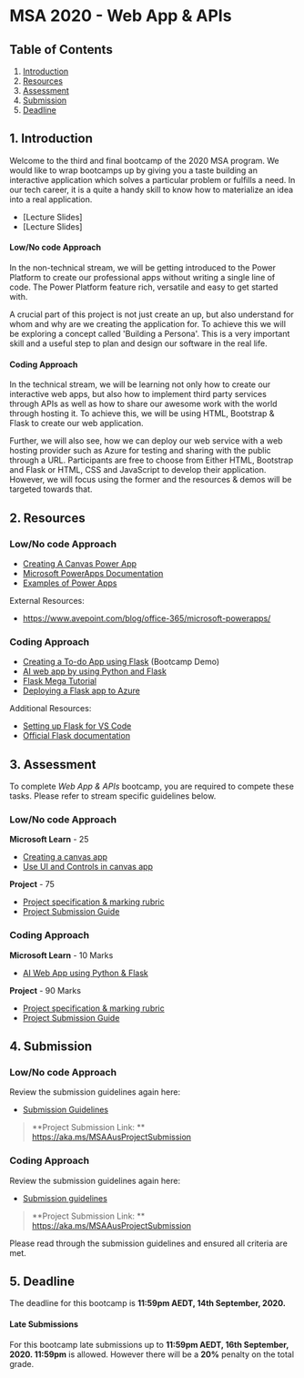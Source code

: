 # MSA 2020 - Web App & APIs
## Table of Contents

1. [Introduction](#1-Introduction)
2. [Resources](#2-Resources)
3. [Assessment](#3-Assessment)
4. [Submission](#4-Submission)
5. [Deadline](#5-Deadline)

## 1. Introduction
Welcome to the third and final bootcamp of the 2020 MSA program. We would like to wrap bootcamps up by giving you a taste building an interactive application which solves a particular problem or fulfills a need. In our tech career, it is a quite a handy skill to know how to materialize an idea into a real application. 

- [Lecture Slides]
- [Lecture Slides]

#### Low/No code Approach
In the non-technical stream, we will be getting introduced to the Power Platform to create our professional apps without writing a single line of code. The Power Platform feature rich, versatile and easy to get started with. 

A crucial part of this project is not just create an up, but also understand for whom and why are we creating the application for. To achieve this we will be exploring a concept called 'Building a Persona'. This is a very important skill and a useful step to plan and design our software in the real life. 

#### Coding Approach
In the technical stream, we will be learning not only how to create our interactive web apps, but also how to implement third party services through APIs as well as how to share our awesome work with the world through hosting it. To achieve this, we will be using HTML, Bootstrap & Flask to create our web application. 

Further, we will also see, how we can deploy our web service with a web hosting provider such as Azure for testing and sharing with the public through a URL. Participants are free to choose from Either HTML, Bootstrap and Flask or HTML, CSS and JavaScript to develop their application. However, we will focus using the former and the resources & demos will be targeted towards that. 

## 2. Resources

### Low/No code Approach
- [Creating A Canvas Power App](https://docs.microsoft.com/en-us/learn/paths/create-powerapps/)
- [Microsoft PowerApps Documentation](https://docs.microsoft.com/en-us/powerapps/)
- [Examples of Power Apps](https://powerusers.microsoft.com/t5/Community-App-Samples/bd-p/AppFeedbackGallery?sortby=kudos)

External Resources:
- https://www.avepoint.com/blog/office-365/microsoft-powerapps/


### Coding Approach
- [Creating a To-do App using Flask](https://github.com/JerryyZhu/todo_markdown) (Bootcamp Demo)
- [AI web app by using Python and Flask](https://docs.microsoft.com/en-us/learn/modules/python-flask-build-ai-web-app/)
- [Flask Mega Tutorial](https://blog.miguelgrinberg.com/post/the-flask-mega-tutorial-part-i-hello-world)
- [Deploying a Flask app to Azure](https://www.youtube.com/watch?v=K_RTlbOOCts)

Additional Resources: 
- [Setting up Flask for VS Code](https://code.visualstudio.com/docs/python/tutorial-flask)
- [Official Flask documentation](https://flask.palletsprojects.com/en/1.1.x/tutorial/#tutorial)


## 3. Assessment
To complete *Web App & APIs* bootcamp, you are required to compete these tasks. Please refer to stream specific guidelines below. 

### Low/No code Approach
**Microsoft Learn** - 25
- [Creating a canvas app](https://docs.microsoft.com/en-us/learn/paths/create-powerapps/) 
- [Use UI and Controls in canvas app](https://docs.microsoft.com/en-us/learn/paths/ui-controls-canvas-app-powerapps/)

**Project** - 75
- [Project specification & marking rubric](https://stdntpartners-my.sharepoint.com/:w:/g/personal/kaif_ahsan_studentambassadors_com/EUbzKw4SBwNMqsT8eufOKJ8BjiR5tU6oCQ9tDUR_oK8sRQ?e=I7Xdo4)
- [Project Submission Guide](https://stdntpartners-my.sharepoint.com/:w:/g/personal/kaif_ahsan_studentambassadors_com/EcVSzqJRTp1Nt15pLSD_UiEB3_OK2F1DSHiN7o8GALFMNw?e=i9Y4eg)

### Coding Approach
**Microsoft Learn** - 10 Marks
- [AI Web App using Python & Flask](https://docs.microsoft.com/en-us/learn/modules/python-flask-build-ai-web-app/) 

**Project** - 90 Marks 
- [Project specification & marking rubric]()
- [Project Submission Guide]()

## 4. Submission

### Low/No code Approach
Review the submission guidelines again here: 
- [Submission Guidelines](https://stdntpartners-my.sharepoint.com/:w:/g/personal/kaif_ahsan_studentambassadors_com/EcVSzqJRTp1Nt15pLSD_UiEB3_OK2F1DSHiN7o8GALFMNw?e=i9Y4eg)

> **Project Submission Link: ** https://aka.ms/MSAAusProjectSubmission

### Coding Approach
Review the submission guidelines again here: 
- [Submission guidelines](https://stdntpartners-my.sharepoint.com/:w:/g/personal/kaif_ahsan_studentambassadors_com/EfyYlZDMwJVCpQ8sAx3q8CcBc0U7W2p7k078oFh6DGmdgA?e=UsUqti)

> **Project Submission Link: ** https://aka.ms/MSAAusProjectSubmission

Please read through the submission guidelines and ensured all criteria are met. 

## 5. Deadline
The deadline for this bootcamp is **11:59pm AEDT, 14th September, 2020.**

#### Late Submissions 
For this bootcamp late submissions up to **11:59pm AEDT, 16th September, 2020. 11:59pm** is allowed. However there will be a **20%** penalty on the total grade.  